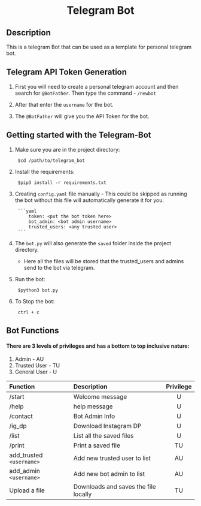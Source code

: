 <p align="center">
	<h1 align="center"> Telegram Bot </h1>
</p>

## Description

This is a telegram Bot that can be used as a template for personal telegram bot.

## Telegram API Token Generation

1. First you will need to create a personal telegram account and then search for `@BotFather`. Then type the command - `/newbot`

1. After that enter the `username` for the bot.

1. The `@BotFather` will give you the API Token for the bot.

## Getting started with the Telegram-Bot

1. Make sure you are in the project directory: 

        $cd /path/to/telegram_bot
        
1. Install the requirements: 

        $pip3 install -r requirements.txt

1. Creating `config.yaml` file manually - This could be skipped as running the bot without this file will automatically generate it for you.

    	```yaml
            token: <put the bot token here>
            bot_admin: <bot admin username>
            trusted_users: <any trusted user>
        ```
	
1. The `bot.py` will also generate the `saved` folder inside the project directory.

    - Here all the files will be stored that the trusted_users and admins send to the bot via telegram.

1. Run the bot: 

        $python3 bot.py

1. To Stop the bot: 

        ctrl + c

## Bot Functions

#### There are 3 levels of privileges and has a bottom to top inclusive nature:
1. Admin - AU
1. Trusted User - TU
1. General User - U

|Function|Description|Privilege|
|:---|:---|:---:|
|   /start |   Welcome message |    U   |
|   /help  |   help message    |   U   |
|   /contact    |   Bot Admin Info  |   U   |
|   /ig_dp  |   Download Instagram DP   |   U   |
|   /list   |   List all the saved files    |   U   |
|   /print  |   Print a saved file  |    TU  |
| add_trusted `<username>` | Add new trusted user to list | AU|
| add_admin `<username>` | Add new bot admin to list | AU|
|   Upload a file | Downloads and saves the file locally | TU |

